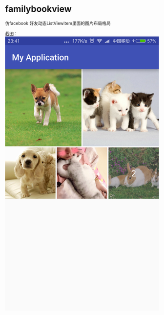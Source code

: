 # familybookview
仿facebook  好友动态ListViewitem里面的图片布局格局

截图：
![image](https://github.com/joelan/familybookview/raw/master/screenshoot/Screenshot_2016-07-16.png)
